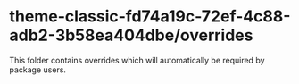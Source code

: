 # theme-classic-fd74a19c-72ef-4c88-adb2-3b58ea404dbe/overrides

This folder contains overrides which will automatically be required by package users.
